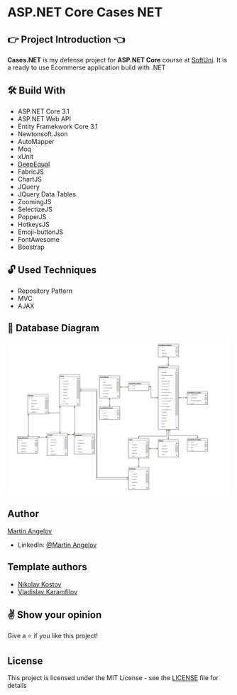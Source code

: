 # ASP.NET Core Cases NET

## :point_right: Project Introduction :point_left:
**Cases.NET** is my defense project for **ASP.NET Core** course at [SoftUni](https://softuni.bg/trainings/3177/asp-dot-net-core-october-2020/internal). 
It is a ready to use Ecommerse application build with .NET

## 🛠 Build With
- ASP.NET Core 3.1
- ASP.NET Web API
- Entity Framekwork Core 3.1
- Newtonsoft.Json
- AutoMapper
- Moq
- xUnit
- [DeepEqual](https://github.com/jamesfoster/DeepEqual)
- FabricJS
- ChartJS
- JQuery
- JQuery Data Tables
- ZoomingJS
- SelectizeJS
- PopperJS
- HotkeysJS
- Emoji-buttonJS
- FontAwesome
- Boostrap

## :unlock: Used Techniques
- Repository Pattern
- MVC
- AJAX





## :floppy_disk: Database Diagram
![](https://github.com/amartinn/ASPNET-Project/blob/master/db-diagram.PNG)


## Author

[Martin Angelov](https://github.com/amartinn)
- LinkedIn: [@Martin Angelov](https://www.linkedin.com/in/martin-angelov-6968ab190/)

## Template authors

- [Nikolay Kostov](https://github.com/NikolayIT)
- [Vladislav Karamfilov](https://github.com/vladislav-karamfilov)

## :v: Show your opinion

Give a :star: if you like this project!

## License

This project is licensed under the MIT License - see the [LICENSE](LICENSE) file for details
